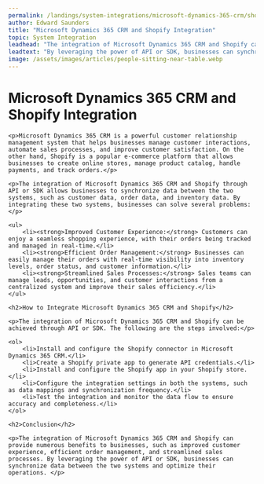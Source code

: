 ```yaml
---
permalink: /landings/system-integrations/microsoft-dynamics-365-crm/shopify
author: Edward Saunders
title: "Microsoft Dynamics 365 CRM and Shopify Integration"
topic: System Integration
leadhead: "The integration of Microsoft Dynamics 365 CRM and Shopify can provide numerous benefits to businesses, such as improved customer experience, efficient order management, and streamlined sales processes"
leadtext: "By leveraging the power of API or SDK, businesses can synchronize data between the two systems and optimize their operations."
image: /assets/images/articles/people-sitting-near-table.webp
---
```

<div class="arttext">	<h1>Microsoft Dynamics 365 CRM and Shopify Integration</h1>

	<p>Microsoft Dynamics 365 CRM is a powerful customer relationship management system that helps businesses manage customer interactions, automate sales processes, and improve customer satisfaction. On the other hand, Shopify is a popular e-commerce platform that allows businesses to create online stores, manage product catalog, handle payments, and track orders.</p>

	<p>The integration of Microsoft Dynamics 365 CRM and Shopify through API or SDK allows businesses to synchronize data between the two systems, such as customer data, order data, and inventory data. By integrating these two systems, businesses can solve several problems:</p>

	<ul>
		<li><strong>Improved Customer Experience:</strong> Customers can enjoy a seamless shopping experience, with their orders being tracked and managed in real-time.</li>
		<li><strong>Efficient Order Management:</strong> Businesses can easily manage their orders with real-time visibility into inventory levels, order status, and customer information.</li>
		<li><strong>Streamlined Sales Processes:</strong> Sales teams can manage leads, opportunities, and customer interactions from a centralized system and improve their sales efficiency.</li>
	</ul>

	<h2>How to Integrate Microsoft Dynamics 365 CRM and Shopify</h2>

	<p>The integration of Microsoft Dynamics 365 CRM and Shopify can be achieved through API or SDK. The following are the steps involved:</p>

	<ol>
		<li>Install and configure the Shopify connector in Microsoft Dynamics 365 CRM.</li>
		<li>Create a Shopify private app to generate API credentials.</li>
		<li>Install and configure the Shopify app in your Shopify store.</li>
		<li>Configure the integration settings in both the systems, such as data mappings and synchronization frequency.</li>
		<li>Test the integration and monitor the data flow to ensure accuracy and completeness.</li>
	</ol>

	<h2>Conclusion</h2>

	<p>The integration of Microsoft Dynamics 365 CRM and Shopify can provide numerous benefits to businesses, such as improved customer experience, efficient order management, and streamlined sales processes. By leveraging the power of API or SDK, businesses can synchronize data between the two systems and optimize their operations. </p>

</div>